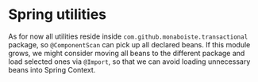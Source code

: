 # Spring utilities

As for now all utilities reside inside `com.github.monaboiste.transactional` package, so `@ComponentScan`
can pick up all declared beans. If this module grows, we might consider moving all beans to the different
package and load selected ones via `@Import`, so that we can avoid loading unnecessary beans into Spring Context. 